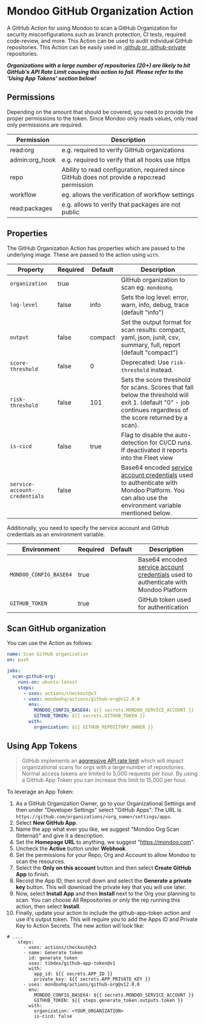 # Mondoo GitHub Organization Action

A GitHub Action for using Mondoo to scan a GitHub Organization for security misconfigurations such as branch protection, CI tests, required code-review, and more. This Action can be used to audit individual GitHub repositories. This Action can be easily used in [.github or .github-private](https://docs.github.com/en/organizations/collaborating-with-groups-in-organizations/customizing-your-organizations-profile) repositories.

**_Organizations with a large number of repositories (20+) are likely to hit GitHub's API Rate Limit causing this action to fail. Please refer to the 'Using App Tokens' section below!_**

## Permissions

Depending on the amount that should be covered, you need to provide the proper permissions to the token. Since Mondoo only reads values, only read only permissions are required.

| Permission     | Description                                                                                  |
| -------------- | -------------------------------------------------------------------------------------------- |
| read:org       | e.g. required to verify GitHub organizations                                                 |
| admin:org_hook | e.g. required to verify that all hooks use https                                             |
| repo           | Ability to read configuration, required since GitHub does not provide a repo:read permission |
| workflow       | eg. allows the verification of workflow settings                                             |
| read:packages  | e.g. allows to verify that packages are not public                                           |

## Properties

The GitHub Organization Action has properties which are passed to the underlying image. These are passed to the action using `with`.

| Property                      | Required | Default | Description                                                                                                                                                                                                            |
| ----------------------------- | -------- | ------- | ---------------------------------------------------------------------------------------------------------------------------------------------------------------------------------------------------------------------- |
| `organization`                | true     |         | GitHub organization to scan eg. `mondoohq`.                                                                                                                                                                            |
| `log-level`                   | false    | info    | Sets the log level: error, warn, info, debug, trace (default "info")                                                                                                                                                   |
| `output`                      | false    | compact | Set the output format for scan results: compact, yaml, json, junit, csv, summary, full, report (default "compact")                                                                                                     |
| `score-threshold`             | false    | 0       | Deprecated: Use `risk-threshold` instead.                                                                                                                                                                              |
| `risk-threshold`              | false    | 101     | Sets the score threshold for scans. Scores that fall below the threshold will exit 1. (default "0" - job continues regardless of the score returned by a scan).                                                        |
| `is-cicd`                     | false    | true    | Flag to disable the auto-detection for CI/CD runs. If deactivated it reports into the Fleet view                                                                                                                       |
| `service-account-credentials` | false    |         | Base64 encoded [service account credentials](https://mondoo.com/docs/platform/maintain/access/service_accounts/) used to authenticate with Mondoo Platform. You can also use the environment variable mentioned below. |

Additionally, you need to specify the service account and GitHub credentials as an environment variable.

| Environment            | Required | Default | Description                                                                                                                                                |
| ---------------------- | -------- | ------- | ---------------------------------------------------------------------------------------------------------------------------------------------------------- |
| `MONDOO_CONFIG_BASE64` | true     |         | Base64 encoded [service account credentials](https://mondoo.com/docs/platform/maintain/access/service_accounts/) used to authenticate with Mondoo Platform |
| `GITHUB_TOKEN`         | true     |         | GitHub token used for authentication                                                                                                                       |

## Scan GitHub organization

You can use the Action as follows:

```yaml
name: Scan GitHub organization
on: push

jobs:
  scan-github-org:
    runs-on: ubuntu-latest
    steps:
      - uses: actions/checkout@v3
      - uses: mondoohq/actions/github-org@v12.0.0
        env:
          MONDOO_CONFIG_BASE64: ${{ secrets.MONDOO_SERVICE_ACCOUNT }}
          GITHUB_TOKEN: ${{ secrets.GITHUB_TOKEN }}
        with:
          organization: ${{ GITHUB_REPOSITORY_OWNER }}
```

## Using App Tokens

> GitHub implements an [aggressive API rate limit](https://docs.github.com/en/rest/overview/resources-in-the-rest-api?apiVersion=2022-11-28#rate-limiting) which will impact organizational scans for orgs with a large number of repositories. Normal access tokens are limited to 5,000 requests per hour. By using a GitHub App Token you can increase this limit to 15,000 per hour.

To leverage an App Token:

1. As a GitHub Organization Owner, go to your Organizational Settings and then under "Developer Settings" select "GitHub Apps". The URL is `https://github.com/organizations/<org_name>/settings/apps`.
2. Select **New GitHub App**.
3. Name the app what ever you like, we suggest "Mondoo Org Scan (Internal)" and give it a description.
4. Set the **Homepage URL** to anything, we suggest "https://mondoo.com".
5. Uncheck the **Active** button under **Webhook**.
6. Set the permissions for your Repo, Org and Account to allow Mondoo to scan the resources.
7. Select the **Only on this account** button and then select **Create GitHub App** to finish.
8. Record the App ID, then scroll down and select the **Generate a private key** button. This will download the private key that you will use later.
9. Now, select **Install App** and then **Install** next to the Org your planning to scan. You can choose All Repositories or only the rep running this action, then select **Install**.
10. Finally, update your action to include the github-app-token action and use it's output token. This will require you to add the Apps ID and Private Key to Action Secrets. The new action will look like:

```
# ....
    steps:
      - uses: actions/checkout@v3
      - name: Generate token
        id: generate_token
        uses: tibdex/github-app-token@v1
        with:
          app_id: ${{ secrets.APP_ID }}
          private_key: ${{ secrets.APP_PRIVATE_KEY }}
      - uses: mondoohq/actions/github-org@v12.0.0
        env:
          MONDOO_CONFIG_BASE64: ${{ secrets.MONDOO_SERVICE_ACCOUNT }}
          GITHUB_TOKEN: ${{ steps.generate_token.outputs.token }}
        with:
          organization: <YOUR_ORGANIZATION>
          is-cicd: false
```
